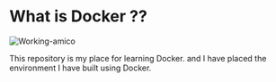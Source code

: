# What is Docker ??

![Working-amico](https://user-images.githubusercontent.com/98689960/189554719-78cda8bc-bcc2-45c5-a927-acd5df531498.png)

This repository is my place for learning Docker.
and I have placed the environment I have built using Docker.
